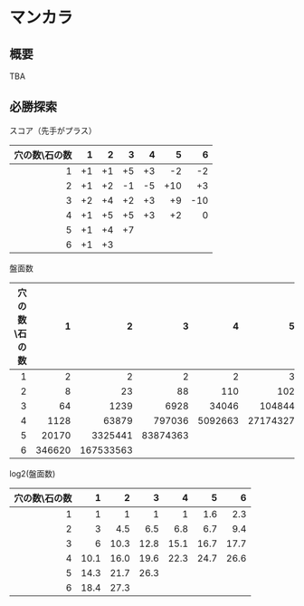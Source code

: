 # マンカラ

## 概要

TBA

## 必勝探索

スコア（先手がプラス）

| 穴の数\石の数 | 1 | 2 | 3 | 4 | 5 | 6 |
| --: | --: | --: | --: | --: | --: | --: |
| 1 | +1 | +1 | +5 | +3| -2 | -2 |
| 2 | +1 | +2 | -1 | -5 | +10 | +3 |
| 3 | +2 | +4 | +2 | +3 | +9 | -10 |
| 4 | +1 | +5 | +5 | +3 | +2 | 0 |
| 5 | +1 | +4 | +7 |
| 6 | +1 | +3 |

盤面数

| 穴の数\石の数 | 1 | 2 | 3 | 4 | 5 | 6 |
| --: | --: | --: | --: | --: | --: | --: |
| 1 | 2 | 2 | 2 | 2 | 3 | 5 |
| 2 | 8 | 23 | 88 | 110 | 102 | 671 |
| 3 | 64 | 1239 | 6928 | 34046 | 104844 | 207547 |
| 4 | 1128 | 63879 | 797036 | 5092663 | 27174327 | 100509811 |
| 5 | 20170 | 3325441 | 83874363 |
| 6 | 346620 | 167533563 |

log2(盤面数)

| 穴の数\石の数 | 1 | 2 | 3 | 4 | 5 | 6 |
| --: | --: | --: | --: | --: | --: | --: |
| 1 | 1 | 1 | 1 | 1 | 1.6 | 2.3 |
| 2 | 3 | 4.5 | 6.5 | 6.8 | 6.7 | 9.4 |
| 3 | 6 | 10.3 | 12.8 | 15.1 | 16.7 | 17.7 |
| 4 | 10.1 | 16.0 | 19.6 | 22.3 | 24.7 | 26.6 |
| 5 | 14.3 | 21.7 | 26.3 |
| 6 | 18.4 | 27.3 |